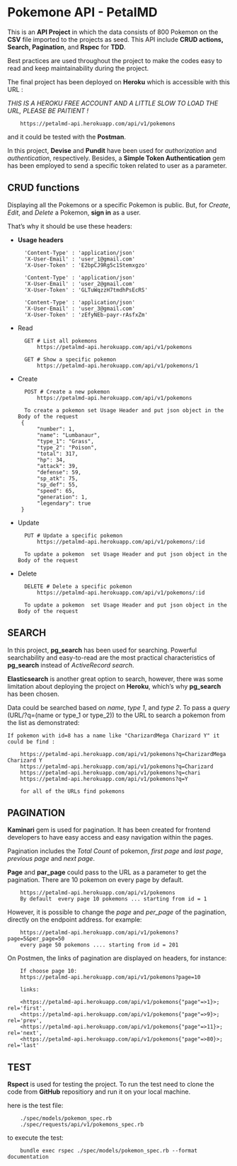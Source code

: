 # Pokemone API - PetalMD

This is an **API Project** in which the data consists of 800 Pokemon on the **CSV** file
imported to the projects as seed. This API include **CRUD actions, Search, Pagination**,
and **Rspec** for **TDD**.

Best practices are used throughout the project to make the codes
easy to read and keep maintainability during the project.

The final project has been deployed on **Heroku** which is accessible with this URL :

_THIS IS A HEROKU FREE ACCOUNT AND A LITTLE SLOW TO LOAD THE URL, PLEASE BE PAITIENT !_

        https://petalmd-api.herokuapp.com/api/v1/pokemons

and it could be tested with the **Postman**.

In this project, **Devise** and **Pundit** have been used for _authorization_ and _authentication_,
respectively. Besides, a **Simple Token Authentication** gem has been employed to send a
specific token related to user as a parameter.

## CRUD functions

Displaying all the Pokemons or a specific Pokemon is public. But, for _Create_, _Edit_,
and _Delete_ a Pokemon, **sign in** as a user.

That’s why it should be use these headers:

- **Usage headers**

        'Content-Type' : 'application/json'
        'X-User-Email' : 'user_1@gmail.com'
        'X-User-Token' : 'E2bpCJ9Rg5c1Stemxgzo'

        'Content-Type' : 'application/json'
        'X-User-Email' : 'user_2@gmail.com'
        'X-User-Token' : 'GLTuWqzzH7tmdhPsEcRS'

        'Content-Type' : 'application/json'
        'X-User-Email' : 'user_3@gmail.com'
        'X-User-Token' : 'zEfyNEb-payr-rAsfxZm'

- Read

        GET # List all pokemons
            https://petalmd-api.herokuapp.com/api/v1/pokemons

        GET # Show a specific pokemon
            https://petalmd-api.herokuapp.com/api/v1/pokemons/1

- Create

        POST # Create a new pokemon
            https://petalmd-api.herokuapp.com/api/v1/pokemons

        To create a pokemon set Usage Header and put json object in the Body of the request
       {
            "number": 1,
            "name": "Lumbanaur",
            "type_1": "Grass",
            "type_2": "Poison",
            "total": 317,
            "hp": 34,
            "attack": 39,
            "defense": 59,
            "sp_atk": 75,
            "sp_def": 55,
            "speed": 65,
            "generation": 1,
            "legendary": true
       }

- Update

        PUT # Update a specific pokemon
            https://petalmd-api.herokuapp.com/api/v1/pokemons/:id

        To update a pokemon  set Usage Header and put json object in the Body of the request

- Delete

        DELETE # Delete a specific pokemon
            https://petalmd-api.herokuapp.com/api/v1/pokemons/:id

        To update a pokemon  set Usage Header and put json object in the Body of the request

## SEARCH

In this project, **pg_search** has been used for searching. Powerful searchability and easy-to-read are
the most practical characteristics of **pg_search** instead of _ActiveRecord search_.

**Elasticsearch** is another great option to search, however, there was some limitation about deploying
the project on **Heroku**, which’s why **pg_search** has been chosen.

Data could be searched based on _name_, _type 1_, and _type 2_.
To pass a _query_ (URL/?q=(name or type_1 or type_2)) to the URL to search a pokemon from the list as demonstrated:

    If pokemon with id=8 has a name like "CharizardMega Charizard Y" it could be find :

        https://petalmd-api.herokuapp.com/api/v1/pokemons?q=CharizardMega Charizard Y
        https://petalmd-api.herokuapp.com/api/v1/pokemons?q=Charizard
        https://petalmd-api.herokuapp.com/api/v1/pokemons?q=chari
        https://petalmd-api.herokuapp.com/api/v1/pokemons?q=Y

        for all of the URLs find pokemons

## PAGINATION

**Kaminari** gem is used for pagination. It has been created for frontend developers to have
easy access and easy navigation within the pages.

Pagination includes the _Total Count_ of
pokemon, _first page_ and _last page_, _previous page_ and _next page_.

**Page** and **par_page** could pass to the URL as a parameter to get the pagination.
There are 10 pokemon on every page by default.

        https://petalmd-api.herokuapp.com/api/v1/pokemons
        By default  every page 10 pokemons ... starting from id = 1

However, it is possible to change the _page_ and _per_page_ of the pagination,
directly on the endpoint address. for example:

        https://petalmd-api.herokuapp.com/api/v1/pokemons?page=5&per_page=50
        every page 50 pokemons .... starting from id = 201

On Postmen, the links of pagination are displayed on headers, for instance:

        If choose page 10:
        https://petalmd-api.herokuapp.com/api/v1/pokemons?page=10

        links:

        <https://petalmd-api.herokuapp.com/api/v1/pokemons{"page"=>1}>; rel='first',
        <https://petalmd-api.herokuapp.com/api/v1/pokemons{"page"=>9}>; rel='prev',
        <https://petalmd-api.herokuapp.com/api/v1/pokemons{"page"=>11}>; rel='next',
        <https://petalmd-api.herokuapp.com/api/v1/pokemons{"page"=>80}>; rel='last'

## TEST

**Rspect** is used for testing the project. To run the test need to clone the code
from **GitHub** repositiory and run it on your local machine.

here is the test file:

        ./spec/models/pokemon_spec.rb
        ./spec/requests/api/v1/pokemons_spec.rb

to execute the test:

        bundle exec rspec ./spec/models/pokemon_spec.rb --format documentation
